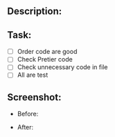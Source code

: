 ## Description:
<!--- Describe your changes in detail -->

## Task:
<!--- Check all of task to improve the PR-->
- [ ] Order code are good
- [ ] Check Pretier code
- [ ] Check unnecessary code in file
- [ ] All are test

## Screenshot: 
<!--- Take a screenshot before and after -->
- Before:

- After:
